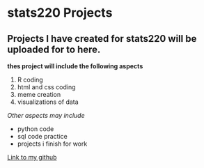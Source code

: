 # stats220 Projects 
## Projects I have created for stats220 will be uploaded for to here. 

**thes project will include the following aspects** 
1. R coding 
2. html and css coding 
3. meme creation 
4. visualizations of data

*Other aspects may include* 
* python code 
* sql code practice 
* projects i finish for work 

[Link to my github](https://github.com/Gkon216)
